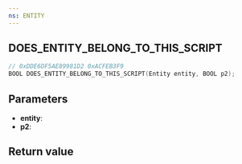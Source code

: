 ```yaml
---
ns: ENTITY
---
```

## DOES_ENTITY_BELONG_TO_THIS_SCRIPT

```c
// 0xDDE6DF5AE89981D2 0xACFEB3F9
BOOL DOES_ENTITY_BELONG_TO_THIS_SCRIPT(Entity entity, BOOL p2);
```


## Parameters
* **entity**: 
* **p2**: 

## Return value
